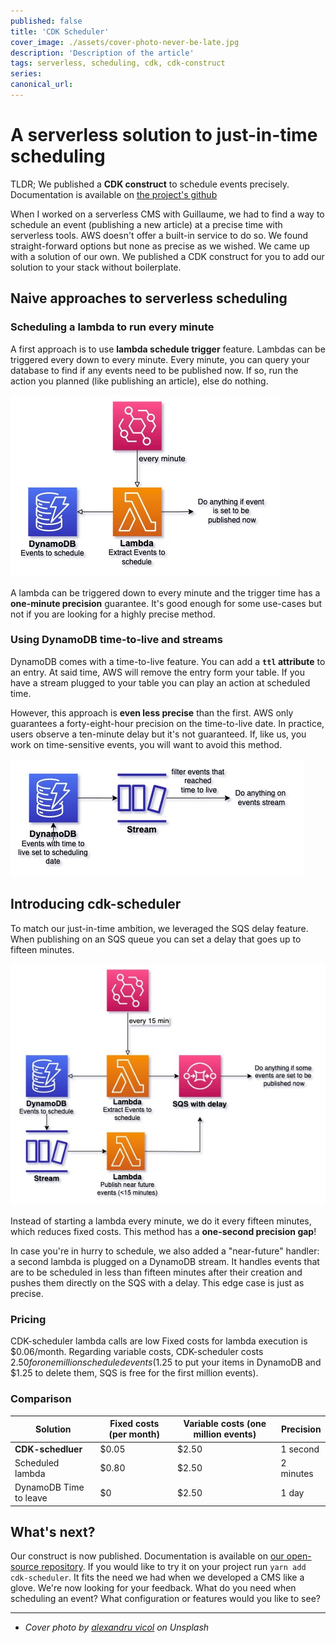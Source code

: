 ```yaml
---
published: false
title: 'CDK Scheduler'
cover_image: ./assets/cover-photo-never-be-late.jpg
description: 'Description of the article'
tags: serverless, scheduling, cdk, cdk-construct
series:
canonical_url:
---
```


# A serverless solution to just-in-time scheduling

TLDR; We published a **CDK construct** to schedule events precisely.
Documentation is available on [the project's github](https://github.com/guiyom-e/cdk-scheduler)

When I worked on a serverless CMS with Guillaume, we had to find a way to schedule an event (publishing a new article)
at a precise time with serverless tools.
AWS doesn't offer a built-in service to do so.
We found straight-forward options but none as precise as we wished.
We came up with a solution of our own.
We published a CDK construct for you to add our solution to your stack without boilerplate.

## Naive approaches to serverless scheduling

### Scheduling a lambda to run every minute

A first approach is to use **lambda schedule trigger** feature.
Lambdas can be triggered every down to every minute.
Every minute, you can query your database to find if any events need to be published now.
If so, run the action you planned (like publishing an article), else do nothing.

![Trigger a lambda every minute to check if any events needs to be scheduled](./assets/naive-approach-lambda.jpg)

A lambda can be triggered down to every minute and the trigger time has a **one-minute precision** guarantee.
It's good enough for some use-cases but not if you are looking for a highly precise method.

### Using DynamoDB time-to-live and streams

DynamoDB comes with a time-to-live feature.
You can add a **`ttl` attribute** to an entry.
At said time, AWS will remove the entry form your table.
If you have a stream plugged to your table you can play an action at scheduled time.

However, this approach is **even less precise** than the first.
AWS only guarantees a forty-eight-hour precision on the time-to-live date.
In practice, users observe a ten-minute delay but it's not guaranteed.
If, like us, you work on time-sensitive events, you will want to avoid this method.

![Use Dynaomdb time-to-live feature to trigger events with one-day precision](./assets/naive-approach-ttl.jpg)

## Introducing cdk-scheduler

To match our just-in-time ambition, we leveraged the SQS delay feature.
When publishing on an SQS queue you can set a delay that goes up to fifteen minutes.

![cdk-scheduler leverages SQS delay feature to trigger events precisely](./assets/cdk-scheduler-architecture.jpg)

Instead of starting a lambda every minute, we do it every fifteen minutes, which reduces fixed costs.
This method has a **one-second precision gap**!

In case you're in hurry to schedule, we also added a "near-future" handler: a second lambda is plugged on a DynamoDB stream.
It handles events that are to be scheduled in less than fifteen minutes after their creation and pushes them directly on the SQS with a delay.
This edge case is just as precise.

### Pricing

CDK-scheduler lambda calls are low
Fixed costs for lambda execution is $0.06/month.
Regarding variable costs, CDK-scheduler costs $2.50 for one million scheduled events
($1.25 to put your items in DynamoDB and $1.25 to delete them, SQS is free for the first million events).

### Comparison

| Solution               | Fixed costs (per month) | Variable costs (one million events) | Precision |
| ---------------------- | ----------------------- | ----------------------------------- | --------- |
| **CDK-schedluer**      | $0.05                   | $2.50                               | 1 second  |
| Scheduled lambda       | $0.80                   | $2.50                               | 2 minutes |
| DynamoDB Time to leave | $0                      | $2.50                               | 1 day     |

## What's next?

Our construct is now published.
Documentation is available on [our open-source repository](https://github.com/guiyom-e/cdk-scheduler).
If you would like to try it on your project run `yarn add cdk-scheduler`.
It fits the need we had when we developed a CMS like a glove.
We're now looking for your feedback.
What do you need when scheduling an event?
What configuration or features would you like to see?

---

- _Cover photo by [alexandru vicol](https://unsplash.com/@alex_vicol?utm_source=unsplash&utm_medium=referral&utm_content=creditCopyText) on Unsplash_
